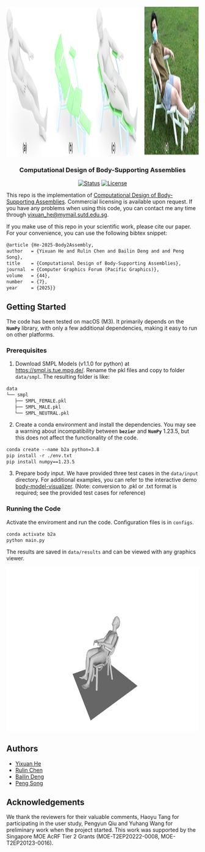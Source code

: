 <p align="center">
 <img width=1920 height=390 src="doc/teaser.png" alt="Project logo">
</p>

<h3 align="center">Computational Design of Body-Supporting Assemblies</h3>

<div align="center">

  [![Status](https://img.shields.io/badge/status-active-success.svg)]() 
  [![License](https://img.shields.io/badge/license-MIT-blue.svg)](/LICENSE)

</div>

This repo is the implementation of [Computational Design of Body-Supporting Assemblies](doc/papper.pdf). Commercial licensing is available upon request. If you have any problems when using this code,  you can contact me any time through yixuan_he@mymail.sutd.edu.sg.

If you make use of this repo in your scientific work, please cite our paper. For your convenience,
you can use the following bibtex snippet:

    @article {He-2025-Body2Assembly,
    author   = {Yixuan He and Rulin Chen and Bailin Deng and and Peng Song},
    title    = {Computational Design of Body-Supporting Assemblies},
    journal  = {Computer Graphics Forum (Pacific Graphics)},
    volume   = {44},
    number   = {7},
    year     = {2025}}

## Getting Started
The code has been tested on macOS (M3). It primarily depends on the **`NumPy`** library, with only a few additional dependencies, making it easy to run on other platforms.


### Prerequisites 

1.  Download SMPL Models (v1.1.0 for python) at https://smpl.is.tue.mpg.de/. Rename the pkl files and copy to folder `data/smpl`. The resulting folder is like:

```
data
└── smpl
   ├── SMPL_FEMALE.pkl
   ├── SMPL_MALE.pkl
   └── SMPL_NEUTRAL.pkl
```
2. Create a conda environment and install the dependencies. You may see a warning about incompatibility between **`bezier`** and **`NumPy`** 1.23.5, but this does not affect the functionality of the code.
```
conda create --name b2a python=3.8
pip install -r ./env.txt
pip install numpy==1.23.5
```

3. Prepare body input. We have provided three test cases in the `data/input` directory. For additional examples, you can refer to the interactive demo [body-model-visualizer](https://github.com/mkocabas/body-model-visualizer).
(Note: conversion to .pkl or .txt format is required; see the provided test cases for reference)

### Running the Code
Activate the enviroment and run the code. Configuration files is in `configs`. 
```
conda activate b2a
python main.py
```
The results are saved in `data/results` and can be viewed with any graphics viewer.
<p align="center">
 <img width=811 height=430 src="doc/exp.png" alt="Example">
</p>


## Authors
- [Yixuan He](https://github.com/abcqmars) 
- [Rulin Chen](https://github.com/Linsanity81) 
- [Bailin Deng](https://github.com/bldeng)
- [Peng Song](https://songpenghit.github.io/)

## Acknowledgements
We thank the reviewers for their valuable comments, Haoyu Tang for participating in the user study, Pengyun Qiu and Yuhang Wang for preliminary work when the project started. This work was supported by the Singapore MOE AcRF Tier 2 Grants (MOE-T2EP20222-0008, MOE-T2EP20123-0016).








